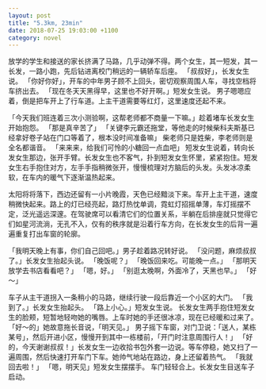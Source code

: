```yaml
---
layout: post
title: "5.3km, 23min"
date: 2018-07-25 19:03:00 +1100
category: novel
---
```


放学的学生和接送的家长挤满了马路，几乎动弹不得。两个女生，其一短发，其一长发，一路小跑，先后钻进离校门稍远的一辆轿车后座。
「叔叔好」，长发女生说。
「你好你好」，开车的中年男子顾不上回头，密切观察周围人车，寻找空档将车挤出去。
「现在冬天天黑得早，这里也不好开啊。」短发女生说。
男子嗯嗯应着，倒是把车开上了行车道。上主干道需要等红灯，这里速度还起不来。

「今天我们班连着三次小测验啊，这帮老师都不商量一下嘛。」趁着堵车长发女生开始抱怨。
「那是真辛苦了」
「关键李元霸还拖堂，等他走的时候柴科夫斯基已经拿好卷子站在门口等着了，根本没时间准备嘛」
柴老师只是姓柴，李老师则是全名都谐音。
「来来来，给我们可怜的小糖回一点血吧」
短发女生说着，转向长发女生那边，张开手臂。长发女生也不客气，扑到短发女生怀里，紧紧抱住。短发女生右手抱住对方，左手手指稍微张开，慢慢梳理对方脑后的头发。头发冰凉柔软，在车内的暖气下逐渐温热起来。

太阳将将落下，西边还留有一小片晚霞，天色已经黯淡下来。车开上主干道，速度稍微快起来。路上的灯已经亮起，路灯热忱单调，霓虹灯招摇单薄，车灯摇摆不定，泛光遥远深邃。在驾驶席可以看清它们的位置关系，半躺在后排座就只觉得它们如星河流淌，无孔不入，仅有的秩序就是沿着行车方向，在长发女生的后背一遍遍重复打出车窗的轮廓。

「我明天晚上有事，你们自己回吧。」男子趁着路况转好说。
「没问题，麻烦叔叔了。」长发女生抬起头说。
「晚饭呢？」
「晚饭回来吃。可能晚一点。」
「那明天放学去书店看看吧？」
「嗯，好。」
「别逛太晚啊，外面冷了，天黑也早。」
「好～」

车子从主干道拐入一条稍小的马路，继续行驶一段后靠近一个小区的大门。
「我到了。」长发女生抬起头。
「路上小心。」短发女生说。
长发女生两手抱住短发女生的脸颊，短暂地轻吻她的嘴唇。上车时她的手还很冰凉，现在已经暖和过来了。
「好～的」她故意拖长音说，「明天见。」
男子摇下车窗，对门卫说：「送人，某栋某号」，然后开进小区，慢慢开到其中一栋楼前，「开门时注意周围行人！」
「好的，今天谢谢叔叔！」长发女生一边收拾书包外套一边说。等车停稳，她又扫了一遍周围，然后快速打开车门下车。她帅气地站在路边，身上还留着热气。
「我就回去啦！」
「嗯，明天见」短发女生摆摆手。
车门轻轻合上。长发女生目送车子启动。
